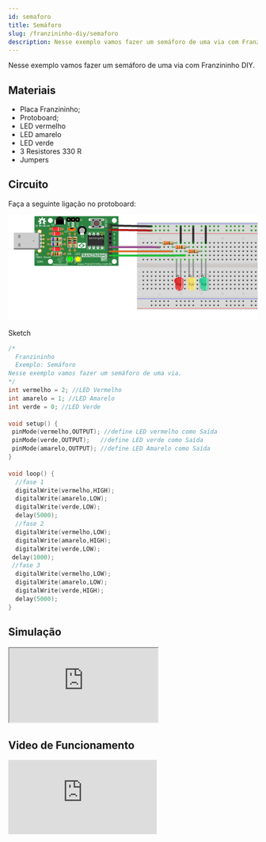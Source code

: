 ```yaml
---
id: semaforo
title: Semáforo
slug: /franzininho-diy/semaforo
description: Nesse exemplo vamos fazer um semáforo de uma via com Franzininho DIY
---
```


Nesse exemplo vamos fazer um semáforo de uma via com Franzininho DIY.

## Materiais

* Placa Franzininho;
* Protoboard;
* LED vermelho
* LED amarelo
* LED verde
* 3 Resistores 330 R
* Jumpers

## Circuito

Faça a seguinte ligação no protoboard:

![circuito semaforo](img/semaforo/semaforo-circuito.png)

Sketch

```cpp
/*
  Franzininho
  Exemplo: Semáforo
Nesse exemplo vamos fazer um semáforo de uma via.
*/
int vermelho = 2; //LED Vermelho
int amarelo = 1; //LED Amarelo
int verde = 0; //LED Verde

void setup() {
 pinMode(vermelho,OUTPUT); //define LED vermelho como Saída
 pinMode(verde,OUTPUT);   //define LED verde como Saída
 pinMode(amarelo,OUTPUT); //define LED Amarelo como Saída
}

void loop() {
  //fase 1
  digitalWrite(vermelho,HIGH);
  digitalWrite(amarelo,LOW);
  digitalWrite(verde,LOW);
  delay(5000);
  //fase 2
  digitalWrite(vermelho,LOW);
  digitalWrite(amarelo,HIGH);
  digitalWrite(verde,LOW);
 delay(1000);
 //fase 3
  digitalWrite(vermelho,LOW);
  digitalWrite(amarelo,LOW);
  digitalWrite(verde,HIGH);
  delay(5000);
}
```

## Simulação

<iframe   src="https://wokwi.com/arduino/projects/311444144703668800?view=diagram"></iframe>

## Video de Funcionamento

<iframe   src="https://www.youtube.com/embed/jdFRHqfmzik" title="YouTube video player" frameborder="0" allow="accelerometer; autoplay; clipboard-write; encrypted-media; gyroscope; picture-in-picture" allowfullscreen></iframe>

